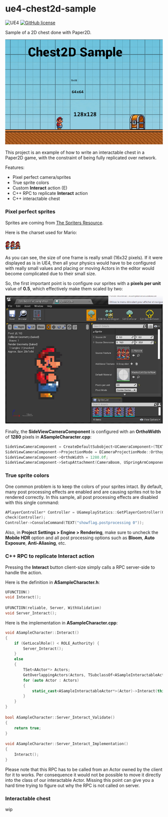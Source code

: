 # ue4-chest2d-sample

![UE4](https://img.shields.io/badge/UE4-4.25+-blue)
[![GitHub license](https://img.shields.io/badge/license-MIT-blue.svg)](https://raw.githubusercontent.com/Nauja/ue4-jetpack-sample/master/LICENSE)

Sample of a 2D chest done with Paper2D.

![Preview](https://github.com/Nauja/ue4-chest2d-sample/raw/master/docs/preview.gif)

This project is an example of how to write an interactable chest in a Paper2D game, with the constraint of
being fully replicated over network.

Features:
  * Pixel perfect camera/sprites
  * True sprite colors
  * Custom **Interact** action (E)
  * C++ RPC to replicate **Interact** action
  * C++ interactable chest

### Pixel perfect sprites

Sprites are coming from [The Spriters Resource](https://www.spriters-resource.com/).

Here is the charset used for Mario:

![Mario](https://github.com/Nauja/ue4-chest2d-sample/raw/master/Content/Mario/Textures/T_Mario.png)

As you can see, the size of one frame is really small (16x32 pixels). If it were displayed as is
in UE4, then all your physics would have to be configured with really small values and placing or moving
Actors in the editor would become complicated due to their small size.

So, the first important point is to configure our sprites with a **pixels per unit** value of **0.5**, which effectively make them scaled by two:

![PixelsPerUnit](https://github.com/Nauja/ue4-chest2d-sample/raw/master/docs/pixelperfect_sprite.png)

Finally, the **SideViewCameraComponent** is configured with an **OrthoWidth** of **1280** pixels in **ASampleCharacter.cpp**:

```cpp
SideViewCameraComponent = CreateDefaultSubobject<UCameraComponent>(TEXT("SideViewCamera"));
SideViewCameraComponent->ProjectionMode = ECameraProjectionMode::Orthographic;
SideViewCameraComponent->OrthoWidth = 1280.0f;
SideViewCameraComponent->SetupAttachment(CameraBoom, USpringArmComponent::SocketName);
```

### True sprite colors

One common problem is to keep the colors of your sprites intact.
By default, many post processing effects are enabled and are causing sprites
not to be rendered correctly. In this sample, all post processing effects are disabled
with this single command:

```cpp
APlayerController* Controller = UGameplayStatics::GetPlayerController(GetWorld(), 0);
check(Controller);
Controller->ConsoleCommand(TEXT("showflag.postprocessing 0"));
```

Also, in **Project Settings > Engine > Rendering**, make sure to uncheck the **Mobile HDR** option and all post processing options such as **Bloom**, **Auto Exposure**, **Anti-Aliasing**, etc.

### C++ RPC to replicate Interact action

Pressing the **Interact** button client-size simply calls a RPC server-side to handle the action.

Here is the definition in **ASampleCharacter.h**:

```cpp
UFUNCTION()
void Interact();

UFUNCTION(reliable, Server, WithValidation)
void Server_Interact();
```

Here is the implementation in **ASampleCharacter.cpp**:

```cpp
void ASampleCharacter::Interact()
{
    if (GetLocalRole() < ROLE_Authority) {
        Server_Interact();
    }
    else
    {
        TSet<AActor*> Actors;
        GetOverlappingActors(Actors, TSubclassOf<ASampleInteractableActor>());
        for (auto Actor : Actors)
        { 
            static_cast<ASampleInteractableActor*>(Actor)->Interact(this);
        }
    }
}

bool ASampleCharacter::Server_Interact_Validate()
{
    return true;
}

void ASampleCharacter::Server_Interact_Implementation()
{
    Interact();
}
```

Please note that this RPC has to be called from an Actor owned by the client for it to works.
Per consequence it would not be possible to move it directly into the class of our
interactable Actor. Missing this point can give you a hard time trying to figure out why
the RPC is not called on server.

### Interactable chest

wip
